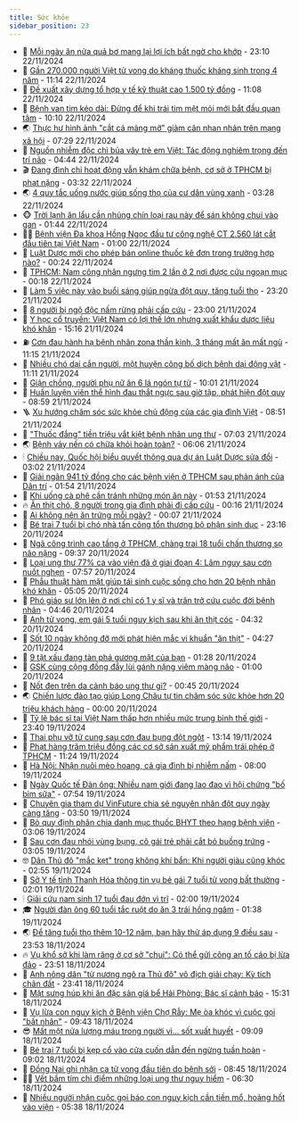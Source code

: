 ```yaml
---
title: Sức khỏe
sidebar_position: 23
---
```


<!-- dantri-suc-khoe:START -->
- 🤔 [Mỗi ngày ăn nửa quả bơ mang lại lợi ích bất ngờ cho khớp](https://dantri.com.vn/suc-khoe/moi-ngay-an-nua-qua-bo-mang-lai-loi-ich-bat-ngo-cho-khop-20241122071904550.htm) - 23:10 22/11/2024
- 🚦 [Gần 270.000 người Việt tử vong do kháng thuốc kháng sinh trong 4 năm](https://dantri.com.vn/suc-khoe/gan-270000-nguoi-viet-tu-vong-do-khang-thuoc-khang-sinh-trong-4-nam-20241122150349270.htm) - 11:14 22/11/2024
- 🤖 [Đề xuất xây dựng tổ hợp y tế kỹ thuật cao 1.500 tỷ đồng](https://dantri.com.vn/suc-khoe/de-xuat-xay-dung-to-hop-y-te-ky-thuat-cao-1500-ty-dong-20241122162822627.htm) - 11:08 22/11/2024
- 🐻 [Bệnh van tim kéo dài: Đừng để khi trái tim mệt mỏi mới bắt đầu quan tâm](https://dantri.com.vn/suc-khoe/benh-van-tim-keo-dai-dung-de-khi-trai-tim-met-moi-moi-bat-dau-quan-tam-20241122170955086.htm) - 10:10 22/11/2024
- 🌏 [Thực hư hình ảnh &quot;cắt cả mảng mỡ&quot; giảm cân nhan nhản trên mạng xã hội](https://dantri.com.vn/suc-khoe/thuc-hu-hinh-anh-cat-ca-mang-mo-giam-can-nhan-nhan-tren-mang-xa-hoi-20241122142701602.htm) - 07:29 22/11/2024
- 👺 [Nguồn nhiễm độc chì bủa vây trẻ em Việt: Tác động nghiêm trọng đến trí não](https://dantri.com.vn/suc-khoe/nguon-nhiem-doc-chi-bua-vay-tre-em-viet-tac-dong-nghiem-trong-den-tri-nao-20241122112917499.htm) - 04:44 22/11/2024
- 🎬 [Đang đình chỉ hoạt động vẫn khám chữa bệnh, cơ sở ở TPHCM bị phạt nặng](https://dantri.com.vn/suc-khoe/dang-dinh-chi-hoat-dong-van-kham-chua-benh-co-so-o-tphcm-bi-phat-nang-20241121115412184.htm) - 03:32 22/11/2024
- 🌏 [4 quy tắc uống nước giúp sống thọ của cư dân vùng xanh](https://dantri.com.vn/suc-khoe/4-quy-tac-uong-nuoc-giup-song-tho-cua-cu-dan-vung-xanh-20241121221159485.htm) - 03:28 22/11/2024
- 🐵 [Trời lạnh ăn lẩu cần nhúng chín loại rau này để sán không chui vào gan](https://dantri.com.vn/suc-khoe/troi-lanh-an-lau-can-nhung-chin-loai-rau-nay-de-san-khong-chui-vao-gan-20241122083348043.htm) - 01:44 22/11/2024
- 👨‍🏫 [Bệnh viện Đa khoa Hồng Ngọc đầu tư công nghệ CT 2.560 lát cắt đầu tiên tại Việt Nam](https://dantri.com.vn/suc-khoe/benh-vien-da-khoa-hong-ngoc-dau-tu-cong-nghe-ct-2560-lat-cat-dau-tien-tai-viet-nam-20241121211500972.htm) - 01:00 22/11/2024
- 🤗 [Luật Dược mới cho phép bán online thuốc kê đơn trong trường hợp nào?](https://dantri.com.vn/suc-khoe/luat-duoc-moi-cho-phep-ban-online-thuoc-ke-don-trong-truong-hop-nao-20241121163324574.htm) - 00:24 22/11/2024
- 🫶 [TPHCM: Nam công nhân ngưng tim 2 lần ở 2 nơi được cứu ngoạn mục](https://dantri.com.vn/suc-khoe/tphcm-nam-cong-nhan-ngung-tim-2-lan-o-2-noi-duoc-cuu-ngoan-muc-20241121211722894.htm) - 00:18 22/11/2024
- 🙉 [Làm 5 việc này vào buổi sáng giúp ngừa đột quỵ, tăng tuổi thọ](https://dantri.com.vn/suc-khoe/lam-5-viec-nay-vao-buoi-sang-giup-ngua-dot-quy-tang-tuoi-tho-20241121074739074.htm) - 23:20 21/11/2024
- 🦅 [8 người bị ngộ độc nấm rừng phải cấp cứu](https://dantri.com.vn/suc-khoe/8-nguoi-bi-ngo-doc-nam-rung-phai-cap-cuu-20241121214051229.htm) - 23:00 21/11/2024
- 🐘 [Y học cổ truyền: Việt Nam có lợi thế lớn nhưng xuất khẩu dược liệu khó khăn](https://dantri.com.vn/suc-khoe/y-hoc-co-truyen-viet-nam-co-loi-the-lon-nhung-xuat-khau-duoc-lieu-kho-khan-20241121163405611.htm) - 15:16 21/11/2024
- ⛽️ [Cơn đau hành hạ bệnh nhân zona thần kinh, 3 tháng mất ăn mất ngủ](https://dantri.com.vn/suc-khoe/con-dau-hanh-ha-benh-nhan-zona-than-kinh-3-thang-mat-an-mat-ngu-20241121174215624.htm) - 11:15 21/11/2024
- 🤡 [Nhiều chó dại cắn người, một huyện công bố dịch bệnh dại động vật](https://dantri.com.vn/suc-khoe/nhieu-cho-dai-can-nguoi-mot-huyen-cong-bo-dich-benh-dai-dong-vat-20241121180352166.htm) - 11:11 21/11/2024
- 💼 [Giận chồng, người phụ nữ ăn 6 lá ngón tự tử](https://dantri.com.vn/suc-khoe/gian-chong-nguoi-phu-nu-an-6-la-ngon-tu-tu-20241121154354690.htm) - 10:01 21/11/2024
- 🤔 [Huấn luyện viên thể hình đau thắt ngực sau giờ tập, phát hiện đột quỵ](https://dantri.com.vn/suc-khoe/huan-luyen-vien-the-hinh-dau-that-nguc-sau-gio-tap-phat-hien-dot-quy-20241121155015015.htm) - 08:59 21/11/2024
- 🪜 [Xu hướng chăm sóc sức khỏe chủ động của các gia đình Việt](https://dantri.com.vn/suc-khoe/xu-huong-cham-soc-suc-khoe-chu-dong-cua-cac-gia-dinh-viet-20241121153810839.htm) - 08:51 21/11/2024
- 📝 [&quot;Thuốc đắng&quot; tiền triệu vắt kiệt bệnh nhân ung thư](https://dantri.com.vn/suc-khoe/thuoc-dang-tien-trieu-vat-kiet-benh-nhan-ung-thu-20241029183603903.htm) - 07:03 21/11/2024
- 🌏 [Bệnh vảy nến có chữa khỏi hoàn toàn?](https://dantri.com.vn/suc-khoe/benh-vay-nen-co-chua-khoi-hoan-toan-20241121130608501.htm) - 06:06 21/11/2024
- 🕯 [Chiều nay, Quốc hội biểu quyết thông qua dự án Luật Dược sửa đổi](https://dantri.com.vn/suc-khoe/chieu-nay-quoc-hoi-bieu-quyet-thong-qua-du-an-luat-duoc-sua-doi-20241121095448292.htm) - 03:02 21/11/2024
- 🦍 [Giải ngân 941 tỷ đồng cho các bệnh viện ở TPHCM sau phản ánh của Dân trí](https://dantri.com.vn/suc-khoe/giai-ngan-941-ty-dong-cho-cac-benh-vien-o-tphcm-sau-phan-anh-cua-dan-tri-20241120134303853.htm) - 01:54 21/11/2024
- 🌈 [Khi uống cà phê cần tránh những món ăn này](https://dantri.com.vn/suc-khoe/khi-uong-ca-phe-can-tranh-nhung-mon-an-nay-20241121082614587.htm) - 01:53 21/11/2024
- 🔥 [Ăn thịt chó, 8 người trong gia đình phải đi cấp cứu](https://dantri.com.vn/suc-khoe/an-thit-cho-8-nguoi-trong-gia-dinh-phai-di-cap-cuu-20241120202606606.htm) - 00:16 21/11/2024
- 🌊 [Ai không nên ăn trứng mỗi ngày?](https://dantri.com.vn/suc-khoe/ai-khong-nen-an-trung-moi-ngay-20241120203227534.htm) - 00:07 21/11/2024
- 🚦 [Bé trai 7 tuổi bị chó nhà tấn công tổn thương bộ phận sinh dục](https://dantri.com.vn/suc-khoe/be-trai-7-tuoi-bi-cho-nha-tan-cong-ton-thuong-bo-phan-sinh-duc-20241120164858324.htm) - 23:16 20/11/2024
- 🤖 [Ngã công trình cao tầng ở TPHCM, chàng trai 18 tuổi chấn thương sọ não nặng](https://dantri.com.vn/suc-khoe/nga-cong-trinh-cao-tang-o-tphcm-chang-trai-18-tuoi-chan-thuong-so-nao-nang-20241120160432835.htm) - 09:37 20/11/2024
- 🤡 [Loại ung thư 77% ca vào viện đã ở giai đoạn 4: Lâm nguy sau cơn nuốt nghẹn](https://dantri.com.vn/suc-khoe/loai-ung-thu-77-ca-vao-vien-da-o-giai-doan-4-lam-nguy-sau-con-nuot-nghen-20241120090241148.htm) - 07:57 20/11/2024
- 💂 [Phẫu thuật hàm mặt giúp tái sinh cuộc sống cho hơn 20 bệnh nhân khó khăn](https://dantri.com.vn/suc-khoe/phau-thuat-ham-mat-giup-tai-sinh-cuoc-song-cho-hon-20-benh-nhan-kho-khan-20241120113826967.htm) - 05:05 20/11/2024
- 🦄 [Phó giáo sư lớn lên ở nơi chỉ có 1 y sĩ và trăn trở cứu cuộc đời bệnh nhân](https://dantri.com.vn/suc-khoe/pho-giao-su-lon-len-o-noi-chi-co-1-y-si-va-tran-tro-cuu-cuoc-doi-benh-nhan-20241120112027403.htm) - 04:46 20/11/2024
- 🧠 [Anh tử vong, em gái 5 tuổi nguy kịch sau khi ăn thịt cóc](https://dantri.com.vn/suc-khoe/anh-tu-vong-em-gai-5-tuoi-nguy-kich-sau-khi-an-thit-coc-20241120093258280.htm) - 04:32 20/11/2024
- 🤖 [Sốt 10 ngày không đỡ mới phát hiện mắc vi khuẩn &quot;ăn thịt&quot;](https://dantri.com.vn/suc-khoe/sot-10-ngay-khong-do-moi-phat-hien-mac-vi-khuan-an-thit-20241120110854334.htm) - 04:27 20/11/2024
- 💼 [9 tật xấu đang tàn phá gương mặt của bạn](https://dantri.com.vn/suc-khoe/9-tat-xau-dang-tan-pha-guong-mat-cua-ban-20241120075305572.htm) - 01:28 20/11/2024
- 🧰 [GSK cùng cộng đồng đẩy lùi gánh nặng viêm màng não](https://dantri.com.vn/suc-khoe/gsk-cung-cong-dong-day-lui-ganh-nang-viem-mang-nao-20241119232037812.htm) - 01:00 20/11/2024
- 🎉 [Nốt đen trên da cảnh báo ung thư gì?](https://dantri.com.vn/suc-khoe/not-den-tren-da-canh-bao-ung-thu-gi-20241120074444874.htm) - 00:45 20/11/2024
- 🌏 [Chiến lược đào tạo giúp Long Châu tự tin chăm sóc sức khỏe hơn 20 triệu khách hàng](https://dantri.com.vn/suc-khoe/chien-luoc-dao-tao-giup-long-chau-tu-tin-cham-soc-suc-khoe-hon-20-trieu-khach-hang-20241119111145695.htm) - 00:00 20/11/2024
- 📝 [Tỷ lệ bác sĩ tại Việt Nam thấp hơn nhiều mức trung bình thế giới](https://dantri.com.vn/suc-khoe/ty-le-bac-si-tai-viet-nam-thap-hon-nhieu-muc-trung-binh-the-gioi-20241119180121861.htm) - 23:40 19/11/2024
- 🧠 [Thai phụ vỡ tử cung sau cơn đau bụng đột ngột](https://dantri.com.vn/suc-khoe/thai-phu-vo-tu-cung-sau-con-dau-bung-dot-ngot-20241119201442045.htm) - 13:14 19/11/2024
- 🚀 [Phạt hàng trăm triệu đồng các cơ sở sản xuất mỹ phẩm trái phép ở TPHCM](https://dantri.com.vn/suc-khoe/phat-hang-tram-trieu-dong-cac-co-so-san-xuat-my-pham-trai-phep-o-tphcm-20241119170346041.htm) - 11:24 19/11/2024
- 💯 [Hà Nội: Nhận nuôi mèo hoang, cả gia đình bị nhiễm nấm](https://dantri.com.vn/suc-khoe/ha-noi-nhan-nuoi-meo-hoang-ca-gia-dinh-bi-nhiem-nam-20241119122232534.htm) - 08:00 19/11/2024
- 🫶 [Ngày Quốc tế Đàn ông: Nhiều nam giới đang lao đao vì hội chứng &quot;bố bỉm sữa&quot;](https://dantri.com.vn/suc-khoe/ngay-quoc-te-dan-ong-nhieu-nam-gioi-dang-lao-dao-vi-hoi-chung-bo-bim-sua-20241119121950053.htm) - 07:54 19/11/2024
- 👹 [Chuyên gia tham dự VinFuture chia sẻ nguyên nhân đột quỵ ngày càng tăng](https://dantri.com.vn/suc-khoe/chuyen-gia-tham-du-vinfuture-chia-se-nguyen-nhan-dot-quy-ngay-cang-tang-20241119104337588.htm) - 03:50 19/11/2024
- 🤩 [Bỏ quy định phân chia danh mục thuốc BHYT theo hạng bệnh viện](https://dantri.com.vn/suc-khoe/bo-quy-dinh-phan-chia-danh-muc-thuoc-bhyt-theo-hang-benh-vien-20241119093840917.htm) - 03:06 19/11/2024
- 🌊 [Sau cơn đau nhói vùng bụng, cô gái trẻ phải cắt bỏ buồng trứng](https://dantri.com.vn/suc-khoe/sau-con-dau-nhoi-vung-bung-co-gai-tre-phai-cat-bo-buong-trung-20241119073806939.htm) - 03:05 19/11/2024
- 🤓 [Dân Thủ đô &quot;mắc kẹt&quot; trong không khí bẩn: Khi người giàu cũng khóc](https://dantri.com.vn/suc-khoe/dan-thu-do-mac-ket-trong-khong-khi-ban-khi-nguoi-giau-cung-khoc-20241119000403448.htm) - 02:55 19/11/2024
- 🌝 [Sở Y tế tỉnh Thanh Hóa thông tin vụ bé gái 7 tuổi tử vong bất thường](https://dantri.com.vn/suc-khoe/so-y-te-tinh-thanh-hoa-thong-tin-vu-be-gai-7-tuoi-tu-vong-bat-thuong-20241118165142775.htm) - 02:01 19/11/2024
- 🕯 [Giải cứu nam sinh 17 tuổi đau đớn vì trĩ](https://dantri.com.vn/suc-khoe/giai-cuu-nam-sinh-17-tuoi-dau-don-vi-tri-20241116121719517.htm) - 02:00 19/11/2024
- 🎓 [Người đàn ông 60 tuổi tắc ruột do ăn 3 trái hồng ngâm](https://dantri.com.vn/suc-khoe/nguoi-dan-ong-60-tuoi-tac-ruot-do-an-3-trai-hong-ngam-20241119081213517.htm) - 01:38 19/11/2024
- 🌏 [Để tăng tuổi thọ thêm 10-12 năm, bạn hãy thử áp dụng 9 điều sau](https://dantri.com.vn/suc-khoe/de-tang-tuoi-tho-them-10-12-nam-ban-hay-thu-ap-dung-9-dieu-sau-20241116103244533.htm) - 23:53 18/11/2024
- 🔥 [Vụ khổ sở khi làm răng ở cơ sở &quot;chui&quot;: Có thể gửi công an tố cáo bị lừa đảo](https://dantri.com.vn/suc-khoe/vu-kho-so-khi-lam-rang-o-co-so-chui-co-the-gui-cong-an-to-cao-bi-lua-dao-20241118155822317.htm) - 23:51 18/11/2024
- 📝 [Anh nông dân &quot;từ nương ngô ra Thủ đô&quot; vô địch giải chạy: Kỳ tích chân đất](https://dantri.com.vn/suc-khoe/anh-nong-dan-tu-nuong-ngo-ra-thu-do-vo-dich-giai-chay-ky-tich-chan-dat-20241117100742476.htm) - 23:41 18/11/2024
- 🧠 [Mặt sưng húp khi ăn đặc sản giá bể Hải Phòng: Bác sĩ cảnh báo](https://dantri.com.vn/suc-khoe/mat-sung-hup-khi-an-dac-san-gia-be-hai-phong-bac-si-canh-bao-20241118191106473.htm) - 15:31 18/11/2024
- 🦅 [Vụ lừa con nguy kịch ở Bệnh viện Chợ Rẫy: Mẹ òa khóc vì cuộc gọi &quot;bất nhân&quot;](https://dantri.com.vn/suc-khoe/vu-lua-con-nguy-kich-o-benh-vien-cho-ray-me-oa-khoc-vi-cuoc-goi-bat-nhan-20241118162626495.htm) - 09:43 18/11/2024
- 😎 [Mất một nửa lượng máu trong người vì... sốt xuất huyết](https://dantri.com.vn/suc-khoe/mat-mot-nua-luong-mau-trong-nguoi-vi-sot-xuat-huyet-20241118142105519.htm) - 09:09 18/11/2024
- 🎉 [Bé trai 7 tuổi bị kẹp cổ vào cửa cuốn dẫn đến ngừng tuần hoàn](https://dantri.com.vn/suc-khoe/be-trai-7-tuoi-bi-kep-co-vao-cua-cuon-dan-den-ngung-tuan-hoan-20241118150317464.htm) - 09:02 18/11/2024
- 🫣 [Đồng Nai ghi nhận ca tử vong đầu tiên do bệnh sởi](https://dantri.com.vn/suc-khoe/dong-nai-ghi-nhan-ca-tu-vong-dau-tien-do-benh-soi-20241118152508510.htm) - 08:45 18/11/2024
- 🧑‍🏫 [Vết bầm tím chỉ điểm những loại ung thư nguy hiểm](https://dantri.com.vn/suc-khoe/vet-bam-tim-chi-diem-nhung-loai-ung-thu-nguy-hiem-20241113152735179.htm) - 06:30 18/11/2024
- 🥷 [Nhiều người nhận cuộc gọi báo con nguy kịch cần tiền mổ, hoảng hốt vào viện](https://dantri.com.vn/suc-khoe/nhieu-nguoi-nhan-cuoc-goi-bao-con-nguy-kich-can-tien-mo-hoang-hot-vao-vien-20241118120015945.htm) - 05:38 18/11/2024<!-- dantri-suc-khoe:END -->
